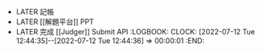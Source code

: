 - LATER 記帳
- LATER [[解題平台]] PPT
- LATER 完成 [[Judger]] Submit API
  :LOGBOOK:
  CLOCK: [2022-07-12 Tue 12:44:35]--[2022-07-12 Tue 12:44:36] =>  00:00:01
  :END: